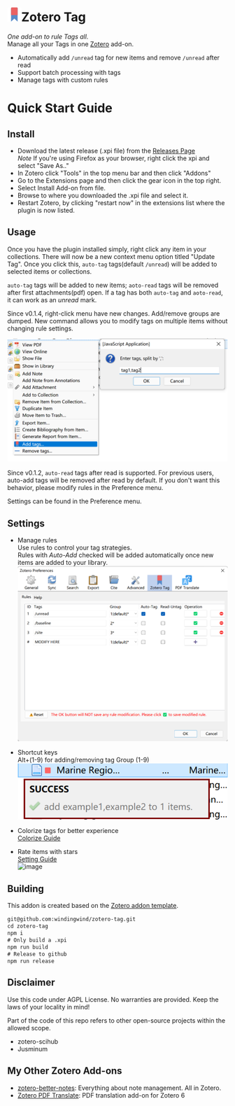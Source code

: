 # ![ZoteroTag](addon/chrome/skin/default/zoterotag/favicon.png)Zotero Tag

*One add-on to rule Tags all.*  
Manage all your Tags in one [Zotero](https://www.zotero.org/) add-on.
- Automatically add `/unread` tag for new items and remove `/unread` after read
- Support batch processing with tags
- Manage tags with custom rules


# Quick Start Guide

## Install
- Download the latest release (.xpi file) from the [Releases Page](https://github.com/windingwind/zotero-tag/releases)  
*Note* If you're using Firefox as your browser, right click the xpi and select "Save As.."
- In Zotero click "Tools" in the top menu bar and then click "Addons"
- Go to the Extensions page and then click the gear icon in the top right.
- Select Install Add-on from file.
- Browse to where you downloaded the .xpi file and select it.
- Restart Zotero, by clicking "restart now" in the extensions list where the plugin is now listed.

## Usage
Once you have the plugin installed simply, right click any item in your collections.
There will now be a new context menu option titled "Update Tag". Once you
click this, `auto-tag` tags(default `/unread`) will be added to selected items or collections. 

`auto-tag` tags will be added to new items; `aoto-read` tags will be removed after first attachments(pdf) open. If a tag has both `auto-tag` and `aoto-read`, it can work as an *unread* mark.

Since v0.1.4, right-click menu have new changes. Add/remove groups are dumped. New command allows you to modify tags on multiple items without changing rule settings.

![right-click](imgs/readme-settings-rightclickmenu.png)

Since v0.1.2, `auto-read` tags after read is supported. For previous users, auto-add tags will be removed after read by default. If you don't want this behavior, please modify rules in the Preference menu.

Settings can be found in the Preference menu.

## Settings
- Manage rules  
Use rules to control your tag strategies.  
Rules with *Auto-Add* checked will be added automatically once new items are added to your library.  
![rules](imgs/readme-settings-rule.png)   

- Shortcut keys   
Alt+(1-9) for adding/removing tag Group (1-9)  
![rules](imgs/readme-settings-shortcuts.png)

- Colorize tags for better experience  
[Colorize Guide](./docs/tag-color.md)  

- Rate items with stars  
[Setting Guide](./docs/item-star.md)  
![image](https://user-images.githubusercontent.com/33902321/159643528-9eb77420-9c93-4244-b6e5-f9720af7698e.png)  

## Building

This addon is created based on the [Zotero addon template](https://github.com/windingwind/zotero-pdf-translate#development).  

````shell
git@github.com:windingwind/zotero-tag.git
cd zotero-tag
npm i
# Only build a .xpi
npm run build
# Release to github
npm run release
````

## Disclaimer
Use this code under AGPL License. No warranties are provided. Keep the laws of your
locality in mind!

Part of the code of this repo refers to other open-source projects within the allowed scope.
- zotero-scihub
- Jusminum

## My Other Zotero Add-ons
- [zotero-better-notes](https://github.com/windingwind/zotero-better-notes): Everything about note management. All in Zotero.
- [Zotero PDF Translate](https://github.com/windingwind/zotero-pdf-translate/): PDF translation add-on for Zotero 6

